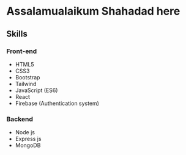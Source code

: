 # Assalamualaikum Shahadad here

## Skills
### Front-end
   - HTML5
   - CSS3
   - Bootstrap
   - Tailwind
   - JavaScript (ES6)
   - React
   - Firebase (Authentication system)
   
### Backend 
   - Node js
   - Express js
   - MongoDB
